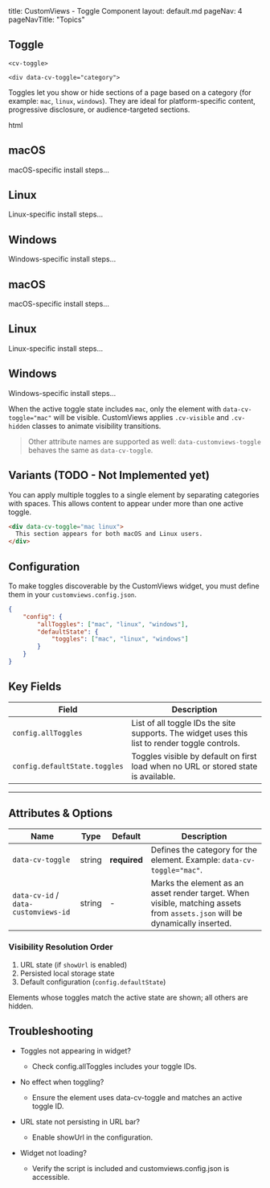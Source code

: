 <frontmatter>
  title: CustomViews - Toggle Component
  layout: default.md
  pageNav: 4
  pageNavTitle: "Topics"
</frontmatter>

## Toggle

`<cv-toggle>`

`<div data-cv-toggle="category">`

Toggles let you show or hide sections of a page based on a category (for example: `mac`, `linux`, `windows`). They are ideal for platform-specific content, progressive disclosure, or audience-targeted sections.

<include src="codeAndOutputSeparate.md" boilerplate >
<variable name="highlightStyle">html</variable>
<variable name="code">
<section data-cv-toggle="mac">
    <h2>macOS</h2>
    <p>macOS-specific install steps...</p>
</section>

<section data-cv-toggle="linux">
    <h2>Linux</h2>
    <p>Linux-specific install steps...</p>
</section>

<section data-cv-toggle="windows">
    <h2>Windows</h2>
    <p>Windows-specific install steps...</p>
</section>
</variable>
<variable name="output">
<section data-cv-toggle="mac">
    <h2>macOS</h2>
    <p>macOS-specific install steps...</p>
</section>

<section data-cv-toggle="linux">
    <h2>Linux</h2>
    <p>Linux-specific install steps...</p>
</section>

<section data-cv-toggle="windows">
    <h2>Windows</h2>
    <p>Windows-specific install steps...</p>
</section>
</variable>
</include>

When the active toggle state includes `mac`, only the element with `data-cv-toggle="mac"` will be visible. CustomViews applies `.cv-visible` and `.cv-hidden` classes to animate visibility transitions.

> Other attribute names are supported as well: `data-customviews-toggle` behaves the same as `data-cv-toggle`.

## Variants (TODO - Not Implemented yet)

You can apply multiple toggles to a single element by separating categories with spaces.
This allows content to appear under more than one active toggle.

```html
<div data-cv-toggle="mac linux">
  This section appears for both macOS and Linux users.
</div>
```

## Configuration 

To make toggles discoverable by the CustomViews widget, you must define them in your `customviews.config.json`.

```json
{
	"config": {
		"allToggles": ["mac", "linux", "windows"],
		"defaultState": {
			"toggles": ["mac", "linux", "windows"]
		}
	}
}
```

## Key Fields

| Field | Description |
|--------|-------------|
| `config.allToggles` | List of all toggle IDs the site supports. The widget uses this list to render toggle controls. |
| `config.defaultState.toggles` | Toggles visible by default on first load when no URL or stored state is available. |

---

## Attributes & Options

| Name | Type | Default | Description |
|------|------|----------|-------------|
| `data-cv-toggle` | string | **required** | Defines the category for the element. Example: `data-cv-toggle="mac"`. |
| `data-cv-id` / `data-customviews-id` | string | - | Marks the element as an asset render target. When visible, matching assets from `assets.json` will be dynamically inserted. |


### Visibility Resolution Order

1. URL state (if `showUrl` is enabled)
2. Persisted local storage state
3. Default configuration (`config.defaultState`)

Elements whose toggles match the active state are shown; all others are hidden.


## Troubleshooting

* Toggles not appearing in widget?
	* Check config.allToggles includes your toggle IDs.

* No effect when toggling?
	* Ensure the element uses data-cv-toggle and matches an active toggle ID.

* URL state not persisting in URL bar?
	* Enable showUrl in the configuration.

* Widget not loading?
	* Verify the script is included and customviews.config.json is accessible.



